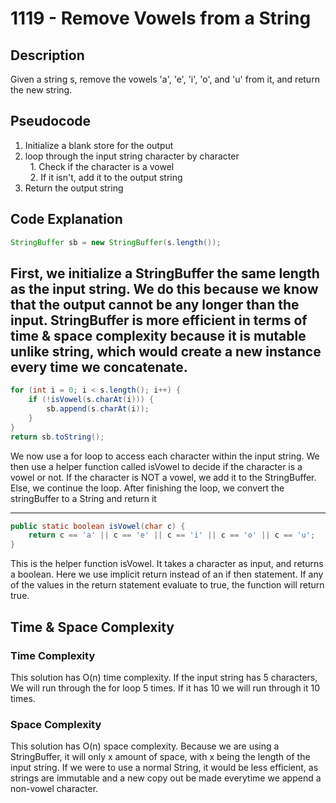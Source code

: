 # 1119 - Remove Vowels from a String
## Description
Given a string s, remove the vowels 'a', 'e', 'i', 'o', and 'u' from it, and return the new string.

## Pseudocode
1. Initialize a blank store for the output
2. loop through the input string character by character\
&nbsp; 1. Check if the character is a vowel\
&nbsp; 2. If it isn't, add it to the output string
3. Return the output string

## Code Explanation
```java
StringBuffer sb = new StringBuffer(s.length());
```
First, we initialize a StringBuffer the same length as the input string.
We do this because we know that the output cannot be any longer than the input.
StringBuffer is more efficient in terms of time & space complexity because it is mutable
unlike string, which would create a new instance every time we concatenate.
---
```java
for (int i = 0; i < s.length(); i++) {
    if (!isVowel(s.charAt(i))) {
        sb.append(s.charAt(i));
    }
}
return sb.toString();
```
We now use a for loop to access each character within the input string.
We then use a helper function called isVowel to decide if the character
is a vowel or not. If the character is NOT a vowel, we add it to the StringBuffer.
Else, we continue the loop. After finishing the loop, we convert the stringBuffer
to a String and return it

---
```java
public static boolean isVowel(char c) {
    return c == 'a' || c == 'e' || c == 'i' || c == 'o' || c == 'u';
}
```
This is the helper function isVowel. It takes a character as input, and returns
a boolean. Here we use implicit return instead of an if then statement.
If any of the values in the return statement evaluate to true, the function will
return true.

## Time & Space Complexity
### Time Complexity
This solution has O(n) time complexity. If the input string has 5 characters,
We will run through the for loop 5 times. If it has 10 we will run through it 10 times.
### Space Complexity
This solution has O(n) space complexity. Because we are using a StringBuffer,
it will only x amount of space, with x being the length of the input string.
If we were to use a normal String, it would be less efficient, as strings are
immutable and a new copy out be made everytime we append a non-vowel character.
